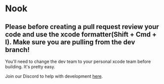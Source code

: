 # Nook

## Please before creating a pull request review your code and use the xcode formatter(Shift + Cmd + I). Make sure you are pulling from the dev branch!

You'll need to change the dev team to your personal xcode team before building. It's pretty easy.

Join our Discord to help with development [here](https://discord.gg/J3XfPvg7Fs).

